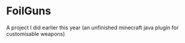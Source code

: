 # FoilGuns
A project I did earlier this year (an unfinished minecraft java plugin for customisable weapons)
